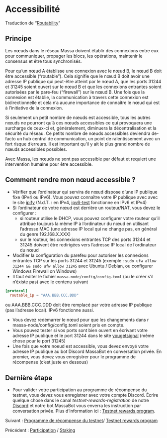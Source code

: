 # Accessibilité

Traduction de “[Routability](https://docs.massa.net/en/latest/testnet/routability.html)"

## Principe

Les nœuds dans le réseau Massa doivent établir des connexions entre eux pour communiquer, propager les blocs, les opérations, maintenir le consensus et être tous synchronisés.

Pour qu’un nœud A établisse une connexion avec le nœud B, le nœud B doit être accessible (“routable”). Cela signifie que le nœud B doit avoir une adresse IP publique qui peut-être atteint par le nœud A, que les ports 31244 et 31245 soient ouvert sur le nœud B et que les connexions entrantes soient autorisées par le pare-feu (“firewall”) sur le nœud B. Une fois que la connexion est établie, la communication à travers cette connexion est bidirectionnelle et cela n’a aucune importance de connaître le nœud qui est à l’initiative de la connexion.

Si seulement un petit nombre de nœuds est accessible, tous les autres nœuds ne pourront qu’à ces nœuds accessibles ce qui provoquera une surcharge de ceux-ci et, généralement, diminuera la décentralisation et la sécurité du réseau. Ce petits nombre de nœuds accessibles deviendra de-facto un hub central de communication, un point de ralentissement avec un fort risque d’erreurs. Il est important qu’il y ait le plus grand nombre de nœuds accessibles possibles.

Avec Massa, les nœuds ne sont pas accessible par défaut et requiert une intervention humaine pour être accessible.

## Comment rendre mon nœud accessible ?

+ Vérifier que l’ordinateur qui servira de nœud dispose d’une IP publique fixe (IPv4 ou IPv6). Vous pouvez connaître votre IP publique avec avec le site [ipify](https://api.ipify.org/) (N.d.T. : en IPv4, [ipv6-test](https://ipv6-test.com/) fonctionne en IPv6 et IPv4)
+ Si l’ordinateur de votre nœud est derrière un routeur/NAT, vous devez le configurer :
  + si routeur utilise le DHCP, vous pouvez configurer votre routeur qu’il attribue toujours la même IP à l’ordinateur du nœud en utilisant l’adresse MAC (une adresse IP local qui ne change pas, en général du genre 192.168.X.XXX)
  + sur le routeur, les connexions entrantes TCP des ports 31244 et 31245 doivent être redirigées vers l’adresse IP local de l’ordinateur du nœud
+ Modifier la configuration du parefeu pour autoriser les connexions entrantes TCP sur les ports 31244 et 31245 (exemple : `sudo ufw allow 31244 && sudo ufw allow 31245` avec Ubuntu / Debian, ou configurer Windows Firewall on Windows)
+ Il faut éditer le fichier `massa-node/config/config.toml` (ou le créer s’il n’éxiste pas) avec le contenu suivant 
```toml
[protocol]
  routable_ip = "AAA.BBB.CCC.DDD"
```
  ou AAA.BBB.CCC.DDD doit être remplacé par votre adresse IP publique (pas l’adresse local). IPv6 fonctionne aussi.
+ Vous devez redémarrer le nœud pour que les changements dans r massa-node/config/config.toml soient pris en compte.
+ Vous pouvez tester si vos ports sont bien ouvert en écrivant votre adresse IP publique et le port 31244 dans le site [yougetsignal](https://www.yougetsignal.com/tools/open-ports/) (même chose pour le port 31245)
+ Une fois que votre noeud est accessible, vous devez envoyé votre adresse IP publique au bot Discord MassaBot en conversation privée. En premier, vous devez vous enregistrer pour le programme de récompense (c’est juste en dessous)

## Dernière étape

+ Pour valider votre participation au programme de récompense du testnet, vous devez vous enregistrer avec votre compte Discord. Écrire quelque chose dans le canal *testnet-rewards-registration* de notre [Discord](https://discord.com/invite/massa) et notre bot MassaBot vous enverra les instruction par conversation privée. Plus d’information ici : [Testnet rewards program](https://massa.readthedocs.io/en/latest/testnet/rewards.html).

Suivant : [Programme de récompense du testnet](./rewards.md)/ [Testnet rewards program](https://massa.readthedocs.io/en/latest/testnet/rewards.html)

Précédent : [Participation](./Staking.md) / [Staking](https://docs.massa.net/en/latest/testnet/staking.html)
